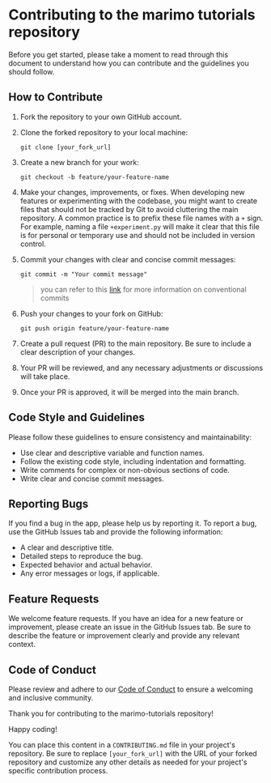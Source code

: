 # Contributing to the marimo tutorials repository

Before you get started, please take a moment to read through this document to understand how you can contribute and the guidelines you should follow.

## How to Contribute

1. Fork the repository to your own GitHub account.

2. Clone the forked repository to your local machine:

   ```
   git clone [your_fork_url]
   ```

3. Create a new branch for your work:

   ```
   git checkout -b feature/your-feature-name
   ```

4. Make your changes, improvements, or fixes.
   When developing new features or experimenting with the codebase, you might want to create files that should not be tracked by Git to avoid cluttering the main repository. A common practice is to prefix these file names with a `+` sign. For example, naming a file `+experiment.py` will make it clear that this file is for personal or temporary use and should not be included in version control.

5. Commit your changes with clear and concise commit messages:

   ```
   git commit -m "Your commit message"
   ```

   > you can refer to this [link](https://www.conventionalcommits.org/en/v1.0.0/) for more information on conventional commits

6. Push your changes to your fork on GitHub:

   ```
   git push origin feature/your-feature-name
   ```

7. Create a pull request (PR) to the main repository. Be sure to include a clear description of your changes.

8. Your PR will be reviewed, and any necessary adjustments or discussions will take place.

9. Once your PR is approved, it will be merged into the main branch.

## Code Style and Guidelines

Please follow these guidelines to ensure consistency and maintainability:

- Use clear and descriptive variable and function names.
- Follow the existing code style, including indentation and formatting.
- Write comments for complex or non-obvious sections of code.
- Write clear and concise commit messages.

## Reporting Bugs

If you find a bug in the app, please help us by reporting it. To report a bug, use the GitHub Issues tab and provide the following information:

- A clear and descriptive title.
- Detailed steps to reproduce the bug.
- Expected behavior and actual behavior.
- Any error messages or logs, if applicable.

## Feature Requests

We welcome feature requests. If you have an idea for a new feature or improvement, please create an issue in the GitHub Issues tab. Be sure to describe the feature or improvement clearly and provide any relevant context.

## Code of Conduct

Please review and adhere to our [Code of Conduct](CODE_OF_CONDUCT.md) to ensure a welcoming and inclusive community.

Thank you for contributing to the marimo-tutorials repository!

Happy coding!

You can place this content in a `CONTRIBUTING.md` file in your project's repository. Be sure to replace `[your_fork_url]` with the URL of your forked repository and customize any other details as needed for your project's specific contribution process.
